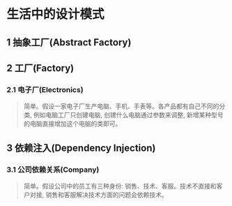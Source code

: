 # 生活中的设计模式

## 1 抽象工厂(Abstract Factory)

## 2 工厂(Factory)

### 2.1 电子厂(Electronics)

> 简单。假设一家电子厂生产电脑、手机、手表等。各产品都有自己不同的分类, 例如电脑工厂只创建电脑, 创建什么电脑通过参数来调整, 新增某种型号的电脑直接增加这个电脑的类即可。

## 3 依赖注入(Dependency Injection)

### 3.1 公司依赖关系(Company)

> 简单。假设公司中的员工有三种身份: 销售、技术、客服。技术不直接和客户对接, 销售和客服解决技术方面的问题会依赖技术。


